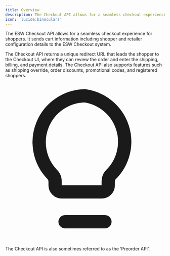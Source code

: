 ```yaml
---
title: Overview
description: The Checkout API allows for a seamless checkout experience for shoppers.
icon: 'lucide:binoculars'
---
```


The ESW Checkout API allows for a seamless checkout experience for shoppers. It sends cart information including shopper and retailer configuration details to the ESW Checkout system.

The Checkout API returns a unique redirect URL that leads the shopper to the Checkout UI, where they can review the order and enter the shipping, billing, and payment details. The Checkout API also supports features such as shipping override, order discounts, promotional codes, and registered shoppers.

<div class="flex items-start gap-3 rounded-xl border border-primary/10 bg-primary/5 dark:border-primary/30 dark:bg-primary/10 p-5 text-sm text-primary dark:text-primary-foreground shadow-sm">
  <svg xmlns="http://www.w3.org/2000/svg" class="mt-0.5 h-4 w-4 shrink-0 text-primary dark:text-primary-foreground" fill="none" viewBox="0 0 24 24" stroke="currentColor">
    <path stroke-linecap="round" stroke-linejoin="round" stroke-width="2" d="M12 2a7 7 0 00-4.9 11.9c.3.3.4.7.4 1.1v.5a1 1 0 001 1h6a1 1 0 001-1v-.5c0-.4.1-.8.4-1.1A7 7 0 0012 2zM9 21h6" />
  </svg>
  <p>
    The <span class="font-medium">Checkout API</span> is also sometimes referred to as the 
    <span class="font-medium">‘Preorder API’</span>.
  </p>
</div>



